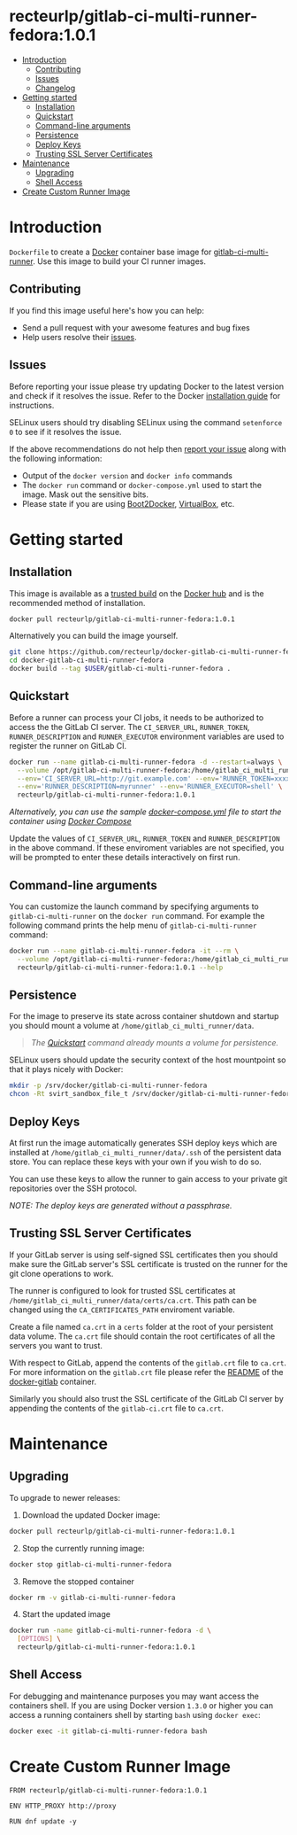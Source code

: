 # recteurlp/gitlab-ci-multi-runner-fedora:1.0.1

- [Introduction](#introduction)
  - [Contributing](#contributing)
  - [Issues](#issues)
  - [Changelog](Changelog.md)
- [Getting started](#getting-started)
  - [Installation](#installation)
  - [Quickstart](#quickstart)
  - [Command-line arguments](#command-line-arguments)
  - [Persistence](#persistence)
  - [Deploy Keys](#deploy-keys)
  - [Trusting SSL Server Certificates](#trusting-ssl-server-certificates)
- [Maintenance](#maintenance)
  - [Upgrading](#upgrading)
  - [Shell Access](#shell-access)
- [Create Custom Runner Image](#create-custom-runner-image)

# Introduction

`Dockerfile` to create a [Docker](https://www.docker.com/) container base image for [gitlab-ci-multi-runner](https://gitlab.com/gitlab-org/gitlab-ci-multi-runner). Use this image to build your CI runner images.

## Contributing

If you find this image useful here's how you can help:

- Send a pull request with your awesome features and bug fixes
- Help users resolve their [issues](../../issues?q=is%3Aopen+is%3Aissue).

## Issues

Before reporting your issue please try updating Docker to the latest version and check if it resolves the issue. Refer to the Docker [installation guide](https://docs.docker.com/installation) for instructions.

SELinux users should try disabling SELinux using the command `setenforce 0` to see if it resolves the issue.

If the above recommendations do not help then [report your issue](../../issues/new) along with the following information:

- Output of the `docker version` and `docker info` commands
- The `docker run` command or `docker-compose.yml` used to start the image. Mask out the sensitive bits.
- Please state if you are using [Boot2Docker](http://www.boot2docker.io), [VirtualBox](https://www.virtualbox.org), etc.

# Getting started

## Installation

This image is available as a [trusted build](//hub.docker.com/r/recteurlp/gitlab-ci-multi-runner-fedora) on the [Docker hub](//hub.docker.com) and is the recommended method of installation.

```bash
docker pull recteurlp/gitlab-ci-multi-runner-fedora:1.0.1
```

Alternatively you can build the image yourself.

```bash
git clone https://github.com/recteurlp/docker-gitlab-ci-multi-runner-fedora.git
cd docker-gitlab-ci-multi-runner-fedora
docker build --tag $USER/gitlab-ci-multi-runner-fedora .
```

## Quickstart

Before a runner can process your CI jobs, it needs to be authorized to access the the GitLab CI server. The `CI_SERVER_URL`, `RUNNER_TOKEN`, `RUNNER_DESCRIPTION` and `RUNNER_EXECUTOR` environment variables are used to register the runner on GitLab CI.

```bash
docker run --name gitlab-ci-multi-runner-fedora -d --restart=always \
  --volume /opt/gitlab-ci-multi-runner-fedora:/home/gitlab_ci_multi_runner/data \
  --env='CI_SERVER_URL=http://git.example.com' --env='RUNNER_TOKEN=xxxxxxxxx' \
  --env='RUNNER_DESCRIPTION=myrunner' --env='RUNNER_EXECUTOR=shell' \
  recteurlp/gitlab-ci-multi-runner-fedora:1.0.1
```

*Alternatively, you can use the sample [docker-compose.yml](docker-compose.example.yml) file to start the container using [Docker Compose](https://docs.docker.com/compose/)*

Update the values of `CI_SERVER_URL`, `RUNNER_TOKEN` and `RUNNER_DESCRIPTION` in the above command. If these enviroment variables are not specified, you will be prompted to enter these details interactively on first run.

## Command-line arguments

You can customize the launch command by specifying arguments to `gitlab-ci-multi-runner` on the `docker run` command. For example the following command prints the help menu of `gitlab-ci-multi-runner` command:

```bash
docker run --name gitlab-ci-multi-runner-fedora -it --rm \
  --volume /opt/gitlab-ci-multi-runner-fedora:/home/gitlab_ci_multi_runner/data \
  recteurlp/gitlab-ci-multi-runner-fedora:1.0.1 --help
```

## Persistence

For the image to preserve its state across container shutdown and startup you should mount a volume at `/home/gitlab_ci_multi_runner/data`.

> *The [Quickstart](#quickstart) command already mounts a volume for persistence.*

SELinux users should update the security context of the host mountpoint so that it plays nicely with Docker:

```bash
mkdir -p /srv/docker/gitlab-ci-multi-runner-fedora
chcon -Rt svirt_sandbox_file_t /srv/docker/gitlab-ci-multi-runner-fedora
```

## Deploy Keys

At first run the image automatically generates SSH deploy keys which are installed at `/home/gitlab_ci_multi_runner/data/.ssh` of the persistent data store. You can replace these keys with your own if you wish to do so.

You can use these keys to allow the runner to gain access to your private git repositories over the SSH protocol.

*NOTE: The deploy keys are generated without a passphrase.*

## Trusting SSL Server Certificates

If your GitLab server is using self-signed SSL certificates then you should make sure the GitLab server's SSL certificate is trusted on the runner for the git clone operations to work.

The runner is configured to look for trusted SSL certificates at `/home/gitlab_ci_multi_runner/data/certs/ca.crt`. This path can be changed using the `CA_CERTIFICATES_PATH` enviroment variable.

Create a file named `ca.crt` in a `certs` folder at the root of your persistent data volume. The `ca.crt` file should contain the root certificates of all the servers you want to trust.

With respect to GitLab, append the contents of the `gitlab.crt` file to `ca.crt`. For more information on the `gitlab.crt` file please refer the [README](https://github.com/sameersbn/docker-gitlab/blob/master/README.md#ssl) of the [docker-gitlab](https://github.com/sameersbn/docker-gitlab) container.

Similarly you should also trust the SSL certificate of the GitLab CI server by appending the contents of the `gitlab-ci.crt` file to `ca.crt`.

# Maintenance

## Upgrading

To upgrade to newer releases:

  1. Download the updated Docker image:

  ```bash
  docker pull recteurlp/gitlab-ci-multi-runner-fedora:1.0.1
  ```

  2. Stop the currently running image:

  ```bash
  docker stop gitlab-ci-multi-runner-fedora
  ```

  3. Remove the stopped container

  ```bash
  docker rm -v gitlab-ci-multi-runner-fedora
  ```

  4. Start the updated image

  ```bash
  docker run -name gitlab-ci-multi-runner-fedora -d \
    [OPTIONS] \
    recteurlp/gitlab-ci-multi-runner-fedora:1.0.1
  ```

## Shell Access

For debugging and maintenance purposes you may want access the containers shell. If you are using Docker version `1.3.0` or higher you can access a running containers shell by starting `bash` using `docker exec`:

```bash
docker exec -it gitlab-ci-multi-runner-fedora bash
```

# Create Custom Runner Image

```
FROM recteurlp/gitlab-ci-multi-runner-fedora:1.0.1

ENV HTTP_PROXY http://proxy

RUN dnf update -y
```
